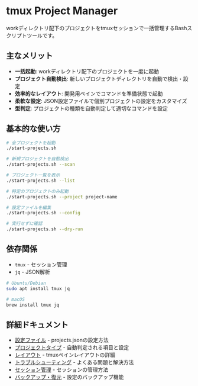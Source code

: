 # tmux Project Manager

workディレクトリ配下のプロジェクトをtmuxセッションで一括管理するBashスクリプトツールです。

## 主なメリット

- **一括起動**: workディレクトリ配下のプロジェクトを一度に起動
- **プロジェクト自動検出**: 新しいプロジェクトディレクトリを自動で検出・設定
- **効率的なレイアウト**: 開発用ペインでコマンドを準備状態で起動
- **柔軟な設定**: JSON設定ファイルで個別プロジェクトの設定をカスタマイズ
- **型判定**: プロジェクトの種類を自動判定して適切なコマンドを設定

## 基本的な使い方

```bash
# 全プロジェクトを起動
./start-projects.sh

# 新規プロジェクトを自動検出
./start-projects.sh --scan

# プロジェクト一覧を表示
./start-projects.sh --list

# 特定のプロジェクトのみ起動
./start-projects.sh --project project-name

# 設定ファイルを編集
./start-projects.sh --config

# 実行せずに確認
./start-projects.sh --dry-run
```

## 依存関係

- `tmux` - セッション管理
- `jq` - JSON解析

```bash
# Ubuntu/Debian
sudo apt install tmux jq

# macOS
brew install tmux jq
```

## 詳細ドキュメント

- [設定ファイル](docs/configuration.md) - projects.jsonの設定方法
- [プロジェクトタイプ](docs/project-types.md) - 自動判定される項目と設定
- [レイアウト](docs/layouts.md) - tmuxペインレイアウトの詳細
- [トラブルシューティング](docs/troubleshooting.md) - よくある問題と解決方法
- [セッション管理](docs/session-management.md) - セッションの管理方法
- [バックアップ・復元](docs/backup-restore.md) - 設定のバックアップ機能